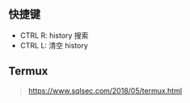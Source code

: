 
## 快捷键

- CTRL R: history 搜索
- CTRL L: 清空 history


## Termux
> https://www.sqlsec.com/2018/05/termux.html
